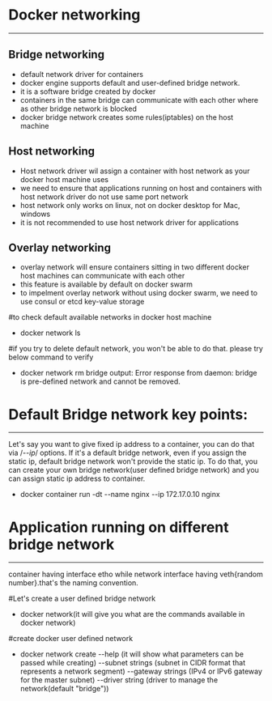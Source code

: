 # Docker networking
----------------------------------------
Bridge networking
-------------------------
- default network driver for containers
- docker engine supports default and user-defined bridge network.
- it is a software bridge created by docker
- containers in the same bridge can communicate with each other where as other bridge network is blocked
- docker bridge network creates some rules(iptables) on the host machine


Host networking
---------------------------
- Host network driver wil assign a container with host network as your docker host machine uses
- we need to ensure that applications running on host and containers with host network driver do not use same port network
- host network only works on linux, not on docker desktop for Mac, windows
- it is not recommended to use host network driver for applications

Overlay networking
-----------------------------
- overlay network will ensure containers sitting in two different docker host machines can communicate with each other 
- this feature is available by default on docker swarm
- to impelment overlay network without using docker swarm, we need to use consul or etcd key-value storage


 #to check default available networks in docker host machine
 - docker network ls

 #if you try to delete default network, you won't be able to do that. please try below command to verify
 - docker network rm bridge
  output: Error response from daemon: bridge is pre-defined network and cannot be removed.


# Default Bridge network key points:
--------------------------------------------
Let's say you want to give fixed ip address to a container, you can do that via /*--ip*/ options. If it's a default bridge network, even if you assign the static ip, default bridge network won't provide the static ip. To do that, you can create your own bridge network(user defined bridge network) and you can assign static ip address to container.
- docker container run -dt --name nginx --ip 172.17.0.10 nginx

# Application running on different bridge network
--------------------------------------------------
container having interface etho while network interface having veth{random number}.that's the naming convention.

  #Let's create a user defined bridge network

  - docker network(it will give you what are the commands available in docker network)


 #create docker user defined network 
 - docker network create --help (it will show what parameters can be passed while creating)
  --subnet strings (subnet in CIDR format that represents a network segment)
  --gateway strings (IPv4 or IPv6 gateway for the master subnet)
  --driver string (driver to manage the network(default "bridge"))
  

